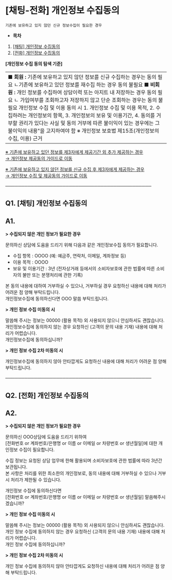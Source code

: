 # [채팅-전화] 개인정보 수집동의

```
기존에 보유하고 있지 않던 신규 정보수집이 필요한 경우
```

* **목차**

1. [[채팅] 개인정보 수집동의](#h_01HQQAGGK2N3YCFWBKTF8F551K)
2. [[전화] 개인정보 수집동의](#01HR8S9WZ4QEN409W5MQCR6FGB)

**[개인정보 수집 동의 탐색 기준]**

|  |
| --- |
| **■ 회원 :** 기존에 보유하고 있지 않던 정보를 신규 수집하는 경우는 동의 필요 ㄴ기존에 보유하고 있던 정보를 재수집 하는 경우 동의 불필요  ■ **비회원 :** 개인 정보를 수집하여 상담이력 또는 아지트 내 저장하는 경우 동의 필요 ㄴ 가입여부를 조회하고자 저장하지 않고 단순 조회하는 경우는 동의 불필요    개인정보 수집 및 이용 동의 시 1. 개인정보 수집 및 이용 목적, 2. 수집하려는 개인정보의 항목, 3. 개인정보의 보유 및 이용기간, 4. 동의를 거부할 권리가 있다는 사실 및 동의 거부에 따른 불이익이 있는 경우에는 그 불이익의 내용"을 고지하여야 함  ※ 개인정보 보호법 제15조(개인정보의 수집, 이용) 근거 |

[※ 기존에 보유하고 있던 정보를 제3자에게 제공기간 외 추가 제공하는 경우](https://kakaomobilitysupport.zendesk.com/hc/ko/articles/39164125468825--%EC%B1%84%ED%8C%85-%EC%A0%84%ED%99%94-%EA%B0%9C%EC%9D%B8%EC%A0%95%EB%B3%B4-%EC%A0%9C3%EC%9E%90-%EC%A0%9C%EA%B3%B5%EB%8F%99%EC%9D%98)   
[→ 개인정보 제공동의 가이드로 이동](https://kakaomobilitysupport.zendesk.com/hc/ko/articles/39164125468825--%EC%B1%84%ED%8C%85-%EC%A0%84%ED%99%94-%EA%B0%9C%EC%9D%B8%EC%A0%95%EB%B3%B4-%EC%A0%9C3%EC%9E%90-%EC%A0%9C%EA%B3%B5%EB%8F%99%EC%9D%98)

[※ 기존에 보유하고 있지 않던 정보를 신규 수집 후 제3자에게 제공하는 경우](https://kakaomobilitysupport.zendesk.com/hc/ko/articles/39165059794457--%EC%B1%84%ED%8C%85-%EC%A0%84%ED%99%94-%EA%B0%9C%EC%9D%B8%EC%A0%95%EB%B3%B4-%EC%88%98%EC%A7%91-%EB%B0%8F-%EC%A0%9C%EA%B3%B5%EB%8F%99%EC%9D%98)   
[→ 개인정보 수집 및 제공동의 가이드로 이동](https://kakaomobilitysupport.zendesk.com/hc/ko/articles/39165059794457--%EC%B1%84%ED%8C%85-%EC%A0%84%ED%99%94-%EA%B0%9C%EC%9D%B8%EC%A0%95%EB%B3%B4-%EC%88%98%EC%A7%91-%EB%B0%8F-%EC%A0%9C%EA%B3%B5%EB%8F%99%EC%9D%98)

──────────────────────────────────────────────

**Q1. [채팅] 개인정보 수집동의**
----------------------

**A1.**
-------

**> 수집되지 않은 개인 정보가 필요한 경우**

문의하신 상담에 도움을 드리기 위해 다음과 같은 개인정보수집 동의가 필요합니다.

- 수집 항목 : OOOO (예: 예금주, 연락처, 이메일, 계좌정보 등)   
- 이용 목적 : OOOO   
- 보유 및 이용기간 : 3년 (전자상거래 등에서의 소비자보호에 관한 법률에 따른 소비자의 불만 또는 분쟁처리에 관한 기록)

본 동의 내용에 대하여 거부하실 수 있으나, 거부하실 경우 요청하신 내용에 대해 처리가 어려운 점 양해 부탁드립니다.   
개인정보수집에 동의하신다면 OOO 말씀 부탁드립니다.

**> 개인 정보 수집 미동의 시**

말씀해 주시는 정보는 00000 (활용 목적) 외 사용되지 않으니 안심하셔도 괜찮습니다.   
개인정보수집에 동의하지 않는 경우 요청하신 (고객의 문의 내용 기재) 내용에 대해 처리가 어렵습니다.   
개인정보수집에 동의하십니까?

**> 개인 정보 수집 2차 미동의 시**

개인정보수집에 동의하지 않아 안타깝게도 요청하신 내용에 대해 처리가 어려운 점 양해 부탁드립니다.

──────────────────────────────────────────────

**Q2. [전화] 개인정보 수집동의**
----------------------

**A2.**
-------

**> 수집되지 않은 개인 정보가 필요한 경우**

문의하신 OOO상담에 도움을 드리기 위하여   
[전화번호 or 계좌번호/은행명 or 이름 or 이메일 or 차량번호 or 생년월일]에 대한 개인정보 수집이 필요합니다.

수집 정보는 요청된 상담 업무에 한해 활용되며 소비자보호에 관한 법률에 따라 3년간 보관됩니다.  
본 사항은 처리를 위한 최소한의 개인정보로, 동의 내용에 대해 거부하실 수 있으나 거부 시 처리가 제한될 수 있습니다.

개인정보 수집에 동의하신다면   
[전화번호 or 계좌번호/은행명 or 이름 or 이메일 or 차량번호 or 생년월일] 말씀해주시겠습니까?

**> 개인 정보 수집 미동의 시**

말씀해 주시는 정보는 00000 (활용 목적) 외 사용되지 않으니 안심하셔도 괜찮습니다.   
개인 정보 수집에 동의하지 않는 경우 요청하신 (고객의 문의 내용 기재) 내용에 대해 처리가 어렵습니다.   
개인 정보 수집에 동의하십니까?

**> 개인 정보 수집 2차 미동의 시**

개인 정보 수집에 동의하지 않아 안타깝게도 요청하신 내용에 대해 처리가 어려운 점 양해 부탁드립니다.